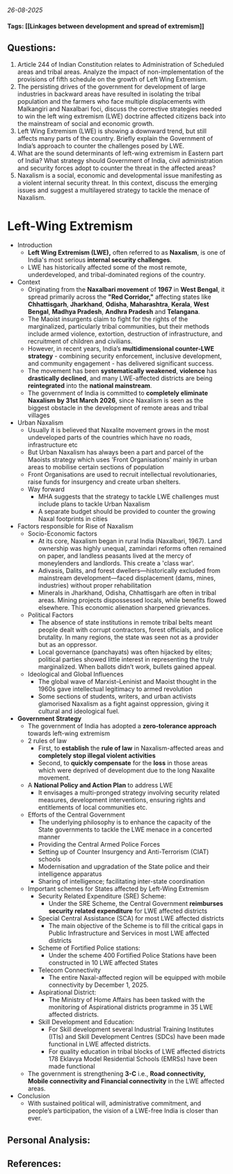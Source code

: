 *26-08-2025*
#### Tags: [[Linkages between development and spread of extremism]]


## Questions:

1. Article 244 of Indian Constitution relates to Administration of Scheduled areas and tribal areas. Analyze the impact of non-implementation of the provisions of fifth schedule on the growth of Left Wing Extremism.
2. The persisting drives of the government for development of large industries in backward areas have resulted in isolating the tribal population and the farmers who face multiple displacements with Malkangiri and Naxalbari foci, discuss the corrective strategies needed to win the left wing extremism (LWE) doctrine affected citizens back into the mainstream of social and economic growth.
3. Left Wing Extremism (LWE) is showing a downward trend, but still affects many parts of the country. Briefly explain the Government of India’s approach to counter the challenges posed by LWE.
4. What are the sound determinants of left-wing extremism in Eastern part of India? What strategy should Government of India, civil administration and security forces adopt to counter the threat in the affected areas?
5. Naxalism is a social, economic and developmental issue manifesting as a violent internal security threat. In this context, discuss the emerging issues and suggest a multilayered strategy to tackle the menace of Naxalism.

# Left-Wing Extremism

- Introduction
	- **Left Wing Extremism (LWE),** often referred to as **Naxalism**, is one of India's most serious **internal security challenges**. 
	- LWE has historically affected some of the most remote, underdeveloped, and tribal-dominated regions of the country.
- Context
	- Originating from the **Naxalbari movement** of **1967** in **West Bengal**, it spread primarily across the **"Red Corridor,"** affecting states like **Chhattisgarh**, **Jharkhand**, **Odisha**, **Maharashtra**, **Kerala**, **West Bengal**, **Madhya Pradesh**, **Andhra Pradesh** and **Telangana**. 
	- The Maoist insurgents claim to fight for the rights of the marginalized, particularly tribal communities, but their methods include armed violence, extortion, destruction of infrastructure, and recruitment of children and civilians.
	- However, in recent years, India’s **multidimensional counter-LWE strategy** - combining security enforcement, inclusive development, and community engagement - has delivered significant success. 
	- The movement has been **systematically weakened**, **violence** has **drastically declined**, and many LWE-affected districts are being **reintegrated** into the **national mainstream**.
	- The government of India is committed to **completely eliminate Naxalism by 31st March 2026**, since Naxalism is seen as the biggest obstacle in the development of remote areas and tribal villages
- Urban Naxalism
	- Usually it is believed that Naxalite movement grows in the most undeveloped parts of the countries which have no roads, infrastructure etc
	- But Urban Naxalism has always been a part and parcel of the Maoists strategy which uses 'Front Organisations' mainly in urban areas to mobilise certain sections of population
	- Front Organisations are used to recruit intellectual revolutionaries, raise funds for insurgency and create urban shelters.
	- Way forward
		- MHA suggests that the strategy to tackle LWE challenges must include plans to tackle Urban Naxalism
		- A separate budget should be provided to counter the growing Naxal footprints in cities
- Factors responsible for Rise of Naxalism
	- Socio-Economic factors
		- At its core, Naxalism began in rural India (Naxalbari, 1967). Land ownership was highly unequal, zamindari reforms often remained on paper, and landless peasants lived at the mercy of moneylenders and landlords. This create a 'class war'. 
		- Adivasis, Dalits, and forest dwellers—historically excluded from mainstream development—faced displacement (dams, mines, industries) without proper rehabilitation
		- Minerals in Jharkhand, Odisha, Chhattisgarh are often in tribal areas. Mining projects dispossessed locals, while benefits flowed elsewhere. This economic alienation sharpened grievances.
	- Political Factors
		- The absence of state institutions in remote tribal belts meant people dealt with corrupt contractors, forest officials, and police brutality. In many regions, the state was seen not as a provider but as an oppressor.
		- Local governance (panchayats) was often hijacked by elites; political parties showed little interest in representing the truly marginalized. When ballots didn’t work, bullets gained appeal.
	- Ideological and Global Influences
		- The global wave of Marxist–Leninist and Maoist thought in the 1960s gave intellectual legitimacy to armed revolution
		- Some sections of students, writers, and urban activists glamorised Naxalism as a fight against oppression, giving it cultural and ideological fuel.
- **Government Strategy**
	- The government of India has adopted a **zero-tolerance approach** towards left-wing extremism
	- 2 rules of law
		- First, to **establish** the **rule of law** in Naxalism-affected areas and **completely stop illegal violent activities**
		- Second, to **quickly compensate** for the **loss** in those areas which were deprived of development due to the long Naxalite movement.
	- A **National Policy and Action Plan** to address LWE
		- It envisages a multi-pronged strategy involving security related measures, development interventions, ensuring rights and entitlements of local communities etc.
	- Efforts of the Central Government
		- The underlying philosophy is to enhance the capacity of the State governments to tackle the LWE menace in a concerted manner
		- Providing the Central Armed Police Forces
		- Setting up of Counter Insurgency and Anti-Terrorism (CIAT) schools
		- Modernisation and upgradation of the State police and their intelligence apparatus
		- Sharing of intelligence; facilitating inter-state coordination
	- Important schemes for States affected by Left-Wing Extremism
		- Security Related Expenditure (SRE) Scheme:
			- Under the SRE Scheme, the Central Government **reimburses security related expenditure** for LWE affected districts
		- Special Central Assistance (SCA) for most LWE affected districts
			- The main objective of the Scheme is to fill the critical gaps in Public Infrastructure and Services in most LWE affected districts
		- Scheme of Fortified Police stations: 
			- Under the scheme 400 Fortified Police Stations have been constructed in 10 LWE affected States
		- Telecom Connectivity
			- The entire Naxal-affected region will be equipped with mobile connectivity by December 1, 2025.
		- Aspirational District: 
			- The Ministry of Home Affairs has been tasked with the monitoring of Aspirational districts programme in 35 LWE affected districts.
		- Skill Development and Education: 
			- For Skill development several Industrial Training Institutes (ITIs) and Skill Development Centres (SDCs) have been made functional in LWE affected districts.  
			- For quality education in tribal blocks of LWE affected districts 178 Eklavya Model Residential Schools (EMRSs) have been made functional
	- The government is strengthening **3-C** i.e., **Road connectivity, Mobile connectivity and Financial connectivity** in the LWE affected areas.
- Conclusion
	- With sustained political will, administrative commitment, and people’s participation, the vision of a LWE-free India is closer than ever.
		
		




## Personal Analysis:


## References: